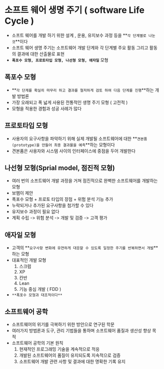 # 소프트 웨어 생명 주기 ( software Life Cycle )

- 소프트 웨어를 개발 하기 위한 설계 , 운용, 유지보수 과정 등을 **`각 단계별로 나눈 것`**이다
- 소프트 웨어 생명 주기는 소프트웨어 개발 단계와 각 단계별 주요 활동 그리고 활동의 결과에 대한 산출물로 표현
- **`폭포수 모형, 프로토타입 모형, 나선형 모형, 애자일`** 모형



## 폭포수 모형

- **`각 단계를 확실히 마무리 하고 결과를 철저하게 검토 하여 다음 단계를 진행`**하는 개발 방법론
- 가장 오래되고 폭 넓게 사용된 전통적인 생명 주기 모형 ( 고전적 )
- 모형을 적용한 경험과 성공 사례가 많다



## 프로토타입 모형

- 사용자의 요구사항을 파악하기 위해 실제 개발될 소프트웨어에 대한 **`견본품(prototype)을 만들어 최종 결과물을 예측`**하는 모형이다
- 견본품은 사용자와 시스템 사이의 인터페이스에 중점을 두어 개발한다



## 나선형 모형(Sprial model, 점진적 모형)

- 여러 번의 소프트웨어 개발 과정을 거쳐 점진적으로 완벽한 소프트웨어를 개발하는 모형
- 보헴이 제안
- 폭포수 모형 + 프로토 타입의 장점 + 위험 분석 기능 추가
- 누락되거나 추가된 요구사항을 첨가할 수 있다
- 유지보수 과정이 필요 없다
- 계획 수립 -> 위험 분석 -> 개발 및 검증 -> 고객 평가



## 애자일 모형

- 고객의 **`요구사항 변화에 유연하게 대응할 수 있도록 일정한 주기를 반복하면서 개발`**하는 모형
- 대표적인 개발 모형
  1.  스크럼
  2.  XP
  3. 칸반
  4. Lean
  5. 기능 중심 개발 ( FDD )
- `**폭포수 모형과 대조적이다**`



## 소프트웨어 공학

- 소프트웨어의 위기를 극복하기 위한 방안으로 연구된 학문
- 여러가지 방법론과 도구, 관리 기법들을 통하며 소프트웨어 품질과 생산성 향상 목적
- 소프트웨어 공학의 기본 원칙
  1.  현재적인 프로그래밍 기술을 계속적으로 적응
  2. 개발된 소프트웨어의 품질이 유지되도록 지속적으로 검증
  3. 소프트웨어 개발 관련 사항 및 결과에 대한 명확한 기록 유지

